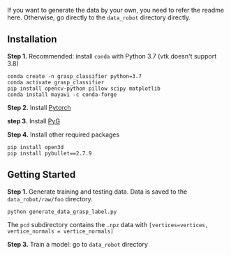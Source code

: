 If you want to generate the data by your own, you need to refer the readme here. Otherwise, go directly to the `data_robot` directory directly.

## Installation
**Step 1.** Recommended: install `conda` with Python 3.7 (vtk doesn't support 3.8)

```shell
conda create -n grasp_classifier python=3.7
conda activate grasp_classifier
pip install opencv-python pillow scipy matplotlib
conda install mayavi -c conda-forge
```

**Step 2.** Install [Pytorch](https://pytorch.org/get-started/locally/)

**step 3.** Install [PyG](https://pytorch-geometric.readthedocs.io/en/latest/notes/installation.html)

**Step 4.** Install other required packages

```shell
pip install open3d
pip install pybullet==2.7.9
```

## Getting Started
**Step 1.** Generate training and testing data. Data is saved to the `data_robot/raw/foo` directory.

```shell
python generate_data_grasp_label.py
```
The `pcd` subdirectory contains the `.npz` data with `[vertices=vertices, vertice_normals = vertice_normals]`

**Step 3.** Train a model: go to `data_robot` directory
